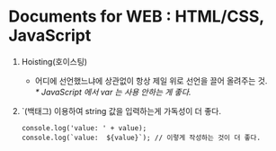 # Documents for WEB : HTML/CSS, JavaScript

1. Hoisting(호이스팅)
    - 어디에 선언했느냐에 상관없이 항상 제일 위로 선언을 끌어 올려주는 것.<br>
    <i> * JavaScript 에서 var 는 사용 안하는 게 좋다.</i>

2. `(백태그) 이용하여 string 값을 입력하는게 가독성이 더 좋다.
    ```
    console.log('value: ' + value);
    console.log(`value:  ${value}`); // 이렇게 작성하는 것이 더 좋다.
     ```
